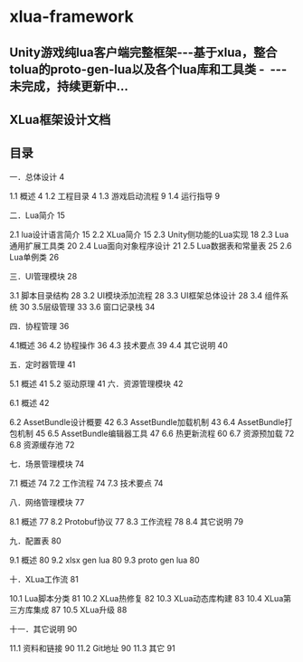 # xlua-framework
Unity游戏纯lua客户端完整框架---基于xlua，整合tolua的proto-gen-lua以及各个lua库和工具类
- 
---未完成，持续更新中...
- 
XLua框架设计文档
-
目录
-
一．总体设计	4

1.1 概述	4
1.2 工程目录	4
1.3 游戏启动流程	9
1.4 运行指导	9

二．Lua简介	15

2.1 lua设计语言简介	15
2.2 XLua简介	15
2.3 Unity侧功能的Lua实现	18
2.3 Lua通用扩展工具类	20
2.4 Lua面向对象程序设计	21
2.5 Lua数据表和常量表	25
2.6 Lua单例类	26

三．UI管理模块	28

3.1 脚本目录结构	28
3.2 UI模块添加流程	28
3.3 UI框架总体设计	28
3.4 组件系统	30
3.5层级管理	33
3.6 窗口记录栈	34

四．协程管理	36

4.1概述	36
4.2 协程操作	36
4.3 技术要点	39
4.4 其它说明	40

五．定时器管理	41

5.1 概述	41
5.2 驱动原理	41
六．资源管理模块	42

6.1 概述	42

6.2 AssetBundle设计概要	42
6.3 AssetBundle加载机制	43
6.4 AssetBundle打包机制	45
6.5 AssetBundle编辑器工具	47
6.6 热更新流程	60
6.7 资源预加载	72
6.8 资源缓存池	72

七．场景管理模块	74

7.1 概述	74
7.2 工作流程	74
7.3 技术要点	74

八．网络管理模块	77

8.1 概述	77
8.2 Protobuf协议	77
8.3 工作流程	78
8.4 其它说明	79

九．配置表	80

9.1 概述	80
9.2 xlsx gen lua	80
9.3 proto gen lua	80

十．XLua工作流	81

10.1 Lua脚本分类	81
10.2 XLua热修复	82
10.3 XLua动态库构建	83
10.4 XLua第三方库集成	87
10.5 XLua升级	88

十一．其它说明	90

11.1 资料和链接	90
11.2 Git地址	90
11.3 其它	91



 
